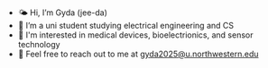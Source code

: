 - 🌤 Hi, I’m Gyda (jee-da)
- 📖 I’m a uni student studying electrical engineering and CS
- 🌱 I'm interested in medical devices, bioelectrionics, and sensor technology
- 💌 Feel free to reach out to me at <gyda2025@u.northwestern.edu>

<!---
gydanawa/gydanawa is a ✨ special ✨ repository because its `README.md` (this file) appears on your GitHub profile.
You can click the Preview link to take a look at your changes.
--->
